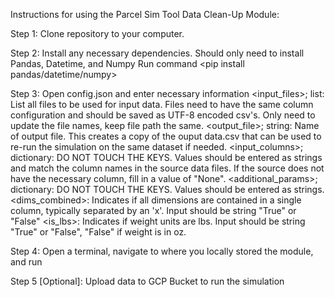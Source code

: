 Instructions for using the Parcel Sim Tool Data Clean-Up Module:

Step 1: Clone repository to your computer.

Step 2: Install any necessary dependencies.
  Should only need to install Pandas, Datetime, and Numpy
  Run command <pip install pandas/datetime/numpy>
  
Step 3: Open config.json and enter necessary information
  <input_files>; list: List all files to be used for input data. Files need to have the same column configuration and should be saved as UTF-8 encoded
                       csv's. Only need to update the file names, keep file path the same.
  <output_file>; string: Name of output file. This creates a copy of the ouput data.csv that can be used to re-run the simulation on the same dataset
                         if needed.
  <input_columns>; dictionary: DO NOT TOUCH THE KEYS. Values should be entered as strings and match the column names in the source data files. If the
                               source does not have the necessary column, fill in a value of "None".
  <additional_params>; dictionary: DO NOT TOUCH THE KEYS. Values should be entered as strings.
    <dims_combined>: Indicates if all dimensions are contained in a single column, typically separated by an 'x'. Input should be string "True" or "False"
    <is_lbs>: Indicates if weight units are lbs. Input should be string "True" or "False", "False" if weight is in oz.

Step 4: Open a terminal, navigate to where you locally stored the module, and run <python3 main.py>

Step 5 [Optional]: Upload data to GCP Bucket to run the simulation
